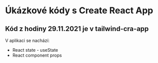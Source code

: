 # Úkázkové kódy s Create React App

## Kód z hodiny 29.11.2021 je v tailwind-cra-app

V aplikaci se nachází:

- React state - useState
- React component props
